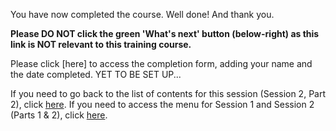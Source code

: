 You have now completed the course. Well done! And thank you.

**Please DO NOT click the green 'What's next' button (below-right) as this link is NOT relevant to this training course.**

Please click [here] to access the completion form, adding your name and the date completed. YET TO BE SET UP...

If you need to go back to the list of contents for this session (Session 2, Part 2), click [here](https://projects.raspberrypi.org/en/projects/KS1StorytellingTraining_Session2_Part2_GBICi1b).
If you need to access the menu for Session 1 and Session 2 (Parts 1 & 2), click [here](https://projects.raspberrypi.org/en/pathways/ks1-storytellingtraining-gbici1b).
